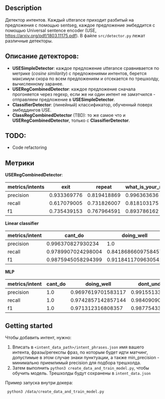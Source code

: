 ## Description

Детектор интентов. Каждый utterance приходит разбитый на предложения с помощью sentseg, каждое предложение
эмбеддится с помощью Universal sentence encoder (USE, https://arxiv.org/pdf/1803.11175.pdf).
В файле `src/detector.py` лежат различные детекторы.

## Описание детекторов:

- **USESimpleDetector**:  каждое предложение utterance сравнивается по метрике (*cosine similarity*) с предложениями интентов, берется максимум скора по всем предложениям и отсекается по трешхолду, вычисленному заранее.
- **USERegCombinedDetector**: каждое предложение сначала прогоняется через regexp, если же ни один интент не замэтчился - отправляем предложение в **USESimpleDetector**.
- **ClassifierDetector**: (линейный) классификатор, обученный поверх эмбеддингов USE.
- **ClassRegCombinedDetector** (TBD): то же самое что и **USERegCombinedDetector**, только c **ClassifierDetector**.

## TODO:

- Code refactoring

## Метрики

**USERegCombinedDetector**:

| metrics/intents | exit        | repeat      | what\_is\_your\_name | where\_are\_you\_from | what\_can\_you\_do | who\_made\_you | what\_is\_your\_job |
|-----------------|-------------|-------------|----------------------|-----------------------|--------------------|----------------|---------------------|
| precision       | 0.933369776 | 0.819418869 | 0.996363636          | 0.958124098           | 0.851321586        | 0.876727199    | 0.92990404          |
| recall          | 0.617079005 | 0.731826007 | 0.818103175          | 0.87984127            | 0.72               | 0.877472177    | 0.905040404         |
| f1              | 0.735439153 | 0.767964591 | 0.893786162          | 0.909311858           | 0.670418219        | 0.874162102    | 0.912530126         |

**Linear classifier**

| metrics/intent | cant\_do            | doing\_well         | dont\_understand    | exit                | lets\_chat\_about   | no                  | opinion\_request    | repeat              | stupid              | tell\_me\_a\_story  | tell\_me\_more      | topic\_switching    | weather\_forecast\_intent | what\_can\_you\_do  | what\_is\_your\_job | what\_is\_your\_name | what\_time           | where\_are\_you\_from | who\_made\_you      | yes                 |
|----------------|---------------------|---------------------|---------------------|---------------------|---------------------|---------------------|---------------------|---------------------|---------------------|---------------------|---------------------|---------------------|---------------------------|---------------------|---------------------|----------------------|----------------------|-----------------------|---------------------|---------------------|
| precision      | 0\.996370827930234  | 1\.0                | 0\.9963139895369914 | 0\.976848369399141  | 0\.9980131016611729 | 0\.98259640923863   | 0\.9967476604124078 | 1\.0                | 0\.9915204483975734 | 1\.0                | 1\.0                | 0\.9938837358914336 | 0\.9981449057007502       | 0\.9457619876521479 | 0\.9834451345755694 | 0\.9954545454545455  | 0\.4                 | 0\.9979233801034255   | 0\.9842851620862507 | 0\.9989473684210527 |
| recall         | 0\.9789907024298004 | 0\.8418686609758457 | 0\.9612128273947134 | 0\.8852047711902987 | 0\.7815816203758551 | 0\.7292528054953611 | 0\.9930852795250376 | 0\.9606103041529309 | 0\.9339179376498782 | 0\.9954179988769324 | 0\.7009442054333695 | 0\.975010632291602  | 0\.9809229005599981       | 0\.680864462197054  | 0\.7706581286360698 | 0\.7832070707070706  | 0\.10833333333333332 | 0\.9268384477169841   | 0\.9664957811945529 | 0\.5560519627197736 |
| f1             | 0\.9875945058294399 | 0\.9118411709630541 | 0\.9783849317626867 | 0\.9287165438688353 | 0\.8761461561467232 | 0\.8350542929671784 | 0\.9949123130751806 | 0\.9797954964671032 | 0\.9617408474913504 | 0\.9976824122078183 | 0\.819892689538017  | 0\.9843307745941875 | 0\.9894513879675697       | 0\.7842091598255596 | 0\.8606044927745723 | 0\.8700951447994909  | 0\.16369047619047622 | 0\.960758547879826    | 0\.9746511535963178 | 0\.711350597533756  |

**MLP**


metrics/intent | cant\_do | doing\_well         | dont\_understand    | exit                | lets\_chat\_about   | no                  | opinion\_request    | repeat              | stupid              | tell\_me\_a\_story  | tell\_me\_more      | topic\_switching    | weather\_forecast\_intent | what\_can\_you\_do  | what\_is\_your\_job | what\_is\_your\_name | what\_time          | where\_are\_you\_from | who\_made\_you      | yes                 |
|----------------|----------|---------------------|---------------------|---------------------|---------------------|---------------------|---------------------|---------------------|---------------------|---------------------|---------------------|---------------------|---------------------------|---------------------|---------------------|----------------------|---------------------|-----------------------|---------------------|---------------------|
| precision      | 1\.0     | 0\.9697619701583117 | 0\.9915513321526503 | 0\.9959911111077322 | 1\.0                | 0\.999251240014132  | 0\.9920947270800212 | 0\.9908108331037113 | 0\.9935324631057855 | 0\.9728815233997506 | 0\.9935926576313389 | 0\.9980933254078233 | 0\.9919708403320271       | 0\.9621669996669997 | 0\.9157843137254902 | 0\.9993144306112274  | 0\.9664618505818587 | 0\.9211795887539594   | 0\.9051193806193807 | 0\.9664285880511148 |
| recall         | 1\.0     | 0\.9742857142857144 | 0\.9840909090909091 | 0\.987116564417178  | 0\.9857142857142858 | 0\.9992584191240621 | 0\.981081081081081  | 0\.9858264462809917 | 0\.9874647887323944 | 0\.9637813211845103 | 0\.9914473684210525 | 0\.998296568627451  | 0\.9895861148197598       | 0\.9346153846153846 | 0\.85               | 0\.9963064295485635  | 0\.9412162162162163 | 0\.9447368421052632   | 0\.8041666666666666 | 0\.9290697674418604 |
| f1             | 1\.0     | 0\.971312316808357  | 0\.9877543342903472 | 0\.9915059373998216 | 0\.9927123126652952 | 0\.9992547800689673 | 0\.9863484146220772 | 0\.9883002973059755 | 0\.9904811072588855 | 0\.96811837090936   | 0\.9924792580885109 | 0\.998194629764531  | 0\.9907642766818986       | 0\.9466780626780628 | 0\.8673151154401154 | 0\.9978074113123233  | 0\.9535169465811203 | 0\.930367911749528    | 0\.8396443374709147 | 0\.9463451792331623 |

## Getting started

Чтобы добавить интент, нужно:
 1. Вписать в `<intent_data_path>/intent_phrases.json` имя вашего интента, фразы/регекспы фраз, по которым будет идти матчинг, допустимые в этом случае знаки пунктуации, а также min_precision - минимально приемлимый precision для подбора трешхолда.
 2. Затем выполнить `python3 create_data_and_train_model.py`, чтобы обучить модель. Трешхолды будут сохранены в `intent_data.json`

Пример запуска внутри докера:
 ```
  python3 /data/create_data_and_train_model.py
 ```
